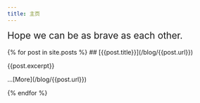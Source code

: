 ```yaml
---
title: 主页
---
```

<div style="font-color:blue;font-size:1.5em">
Hope we can be as brave as each other.
</div>

<br />
{% for post in site.posts %}
## [{{post.title}}](/blog/{{post.url}})
<p>{{post.excerpt}}</p>...[More](/blog/{{post.url}})
<br />

{% endfor %}

